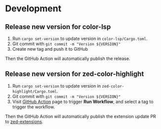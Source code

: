 # Development

## Release new version for color-lsp

1. Run `cargo set-version` to update version in `color-lsp/Cargo.toml`.
2. Git commit with `git commit -m "Version ${VERSION}"`
3. Create new tag and push it to GitHub

Then the GitHub Action will automatically publish the release.

## Release new version for zed-color-highlight

1. Run `cargo set-version` to update version in `zed-color-highlight/Cargo.toml`.
2. Git commit with `git commit -m "Version ${VERSION}"`
3. Visit [GitHub Action](https://github.com/huacnlee/color-lsp/actions/workflows/release-extension.yml)
   page to trigger **Run Workflow**, and select a tag to trigger the workflow.

Then the GitHub Action will automatically publish the extension update PR
to [zed-extensions](https://github.com/zed-industries/extensions/pulls).
